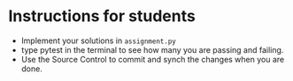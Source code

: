 # Instructions for students

- Implement your solutions in `assignment.py`
- type pytest in the terminal to see how many you are passing and failing.
- Use the Source Control to commit and synch the changes when you are done.



